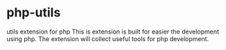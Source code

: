 # php-utils
utils extension for php
This is extension is built for easier the development using php. The extension will collect useful tools for php development.
